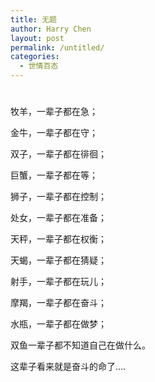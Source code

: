 ```yaml
---
title: 无题
author: Harry Chen
layout: post
permalink: /untitled/
categories:
  - 世情百态
---
```

# 

牧羊，一辈子都在急；

金牛，一辈子都在守；

双子，一辈子都在徘徊；

巨蟹，一辈子都在等；

狮子，一辈子都在控制；

处女，一辈子都在准备；

天秤，一辈子都在权衡；

天蝎，一辈子都在猜疑；

射手，一辈子都在玩儿；

摩羯，一辈子都在奋斗；

水瓶，一辈子都在做梦；

双鱼一辈子都不知道自己在做什么。

这辈子看来就是奋斗的命了….
